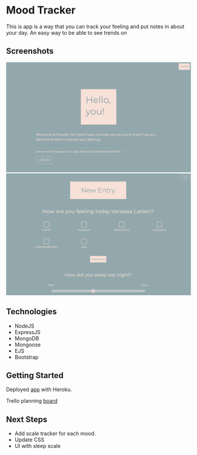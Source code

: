 # Mood Tracker

This is app is a way that you can track your feeling and put notes in about your day. An easy way to be able to see trends on

## Screenshots

![image](/images/img1.png)
![image2](/images/img2.png)

## Technologies

- NodeJS
- ExpressJS
- MongoDB
- Mongoose
- EJS
- Bootstrap

## Getting Started

Deployed [app](https://mood-track.herokuapp.com/) with Heroku.

Trello planning [board](https://trello.com/b/jabDID3l/mood-app)


## Next Steps

- Add scale tracker for each mood.
- Update CSS
- UI with sleep scale
